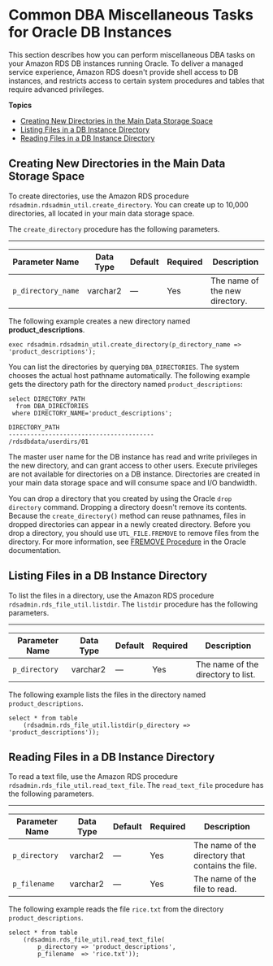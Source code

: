 # Common DBA Miscellaneous Tasks for Oracle DB Instances<a name="Appendix.Oracle.CommonDBATasks.Misc"></a>

This section describes how you can perform miscellaneous DBA tasks on your Amazon RDS DB instances running Oracle\. To deliver a managed service experience, Amazon RDS doesn't provide shell access to DB instances, and restricts access to certain system procedures and tables that require advanced privileges\. 

**Topics**
+ [Creating New Directories in the Main Data Storage Space](#Appendix.Oracle.CommonDBATasks.NewDirectories)
+ [Listing Files in a DB Instance Directory](#Appendix.Oracle.CommonDBATasks.ListDirectories)
+ [Reading Files in a DB Instance Directory](#Appendix.Oracle.CommonDBATasks.ReadingFiles)

## Creating New Directories in the Main Data Storage Space<a name="Appendix.Oracle.CommonDBATasks.NewDirectories"></a>

To create directories, use the Amazon RDS procedure `rdsadmin.rdsadmin_util.create_directory`\. You can create up to 10,000 directories, all located in your main data storage space\. 

The `create_directory` procedure has the following parameters\. 


****  

| Parameter Name | Data Type | Default | Required | Description | 
| --- | --- | --- | --- | --- | 
|  `p_directory_name`  |  varchar2  |  —  |  Yes  |  The name of the new directory\.  | 

The following example creates a new directory named **product\_descriptions**\. 

```
exec rdsadmin.rdsadmin_util.create_directory(p_directory_name => 'product_descriptions');
```

You can list the directories by querying `DBA_DIRECTORIES`\. The system chooses the actual host pathname automatically\. The following example gets the directory path for the directory named `product_descriptions`: 

```
select DIRECTORY_PATH 
  from DBA_DIRECTORIES 
 where DIRECTORY_NAME='product_descriptions';
        
DIRECTORY_PATH
----------------------------------------
/rdsdbdata/userdirs/01
```

The master user name for the DB instance has read and write privileges in the new directory, and can grant access to other users\. Execute privileges are not available for directories on a DB instance\. Directories are created in your main data storage space and will consume space and I/O bandwidth\. 

You can drop a directory that you created by using the Oracle `drop directory` command\. Dropping a directory doesn't remove its contents\. Because the `create_directory()` method can reuse pathnames, files in dropped directories can appear in a newly created directory\. Before you drop a directory, you should use `UTL_FILE.FREMOVE` to remove files from the directory\. For more information, see [FREMOVE Procedure](https://docs.oracle.com/database/121/ARPLS/u_file.htm#ARPLS70924) in the Oracle documentation\. 

## Listing Files in a DB Instance Directory<a name="Appendix.Oracle.CommonDBATasks.ListDirectories"></a>

To list the files in a directory, use the Amazon RDS procedure `rdsadmin.rds_file_util.listdir`\. The `listdir` procedure has the following parameters\. 


****  

| Parameter Name | Data Type | Default | Required | Description | 
| --- | --- | --- | --- | --- | 
|  `p_directory`  |  varchar2  |  —  |  Yes  |  The name of the directory to list\.  | 

The following example lists the files in the directory named `product_descriptions`\. 

```
select * from table
    (rdsadmin.rds_file_util.listdir(p_directory => 'product_descriptions'));
```

## Reading Files in a DB Instance Directory<a name="Appendix.Oracle.CommonDBATasks.ReadingFiles"></a>

To read a text file, use the Amazon RDS procedure `rdsadmin.rds_file_util.read_text_file`\. The `read_text_file` procedure has the following parameters\. 


****  

| Parameter Name | Data Type | Default | Required | Description | 
| --- | --- | --- | --- | --- | 
|  `p_directory`  |  varchar2  |  —  |  Yes  |  The name of the directory that contains the file\.  | 
|  `p_filename`  |  varchar2  |  —  |  Yes  |  The name of the file to read\.  | 

The following example reads the file `rice.txt` from the directory `product_descriptions`\. 

```
select * from table
    (rdsadmin.rds_file_util.read_text_file(
        p_directory => 'product_descriptions',
        p_filename  => 'rice.txt'));
```